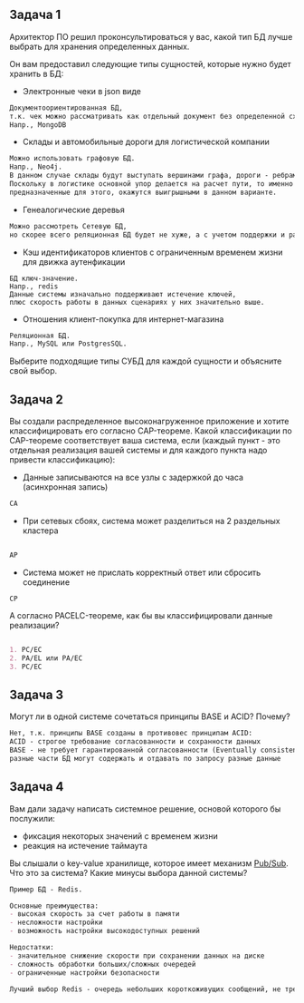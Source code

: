## Задача 1

Архитектор ПО решил проконсультироваться у вас, какой тип БД 
лучше выбрать для хранения определенных данных.

Он вам предоставил следующие типы сущностей, которые нужно будет хранить в БД:

- Электронные чеки в json виде
```markdown
Документоориентированная БД, 
т.к. чек можно рассматривать как отдельный документ без определенной схемы (состав полей может значительно изменяться).
Напр., MongoDB

```
- Склады и автомобильные дороги для логистической компании

```markdown
Можно использовать графовую БД.
Напр., Neo4j.
В данном случае склады будут выступать вершинами графа, дороги - ребрами. 
Поскольку в логистике основной упор делается на расчет пути, то именно графовый БД, 
предназначенные для этого, окажутся выигрышными в данном варианте. 

```
- Генеалогические деревья

```markdown
Можно рассмотреть Сетевую БД, 
но скорее всего реляционная БД будет не хуже, а с учетом поддержки и развития - лучше.

```
- Кэш идентификаторов клиентов с ограниченным временем жизни для движка аутенфикации

```
БД ключ-значение.
Напр., redis
Данные системы изначально поддерживают истечение ключей,
плюс скорость работы в данных сценариях у них значительно выше.

```

- Отношения клиент-покупка для интернет-магазина
```markdown
Реляционная БД.
Напр., MySQL или PostgresSQL.
```

Выберите подходящие типы СУБД для каждой сущности и объясните свой выбор.

## Задача 2

Вы создали распределенное высоконагруженное приложение и хотите классифицировать его согласно 
CAP-теореме. Какой классификации по CAP-теореме соответствует ваша система, если 
(каждый пункт - это отдельная реализация вашей системы и для каждого пункта надо привести классификацию):

- Данные записываются на все узлы с задержкой до часа (асинхронная запись)

```markdown
CA 
```

- При сетевых сбоях, система может разделиться на 2 раздельных кластера
```markdown

AP

```

- Система может не прислать корректный ответ или сбросить соединение

```
CP

```

А согласно PACELC-теореме, как бы вы классифицировали данные реализации?

```markdown

1. PC/EC
2. PA/EL или PA/EC
3. PC/EC

```

## Задача 3

Могут ли в одной системе сочетаться принципы BASE и ACID? Почему?

```markdown
Нет, т.к. принципы BASE созданы в противовес принципам ACID:
ACID - строгое требование согласованности и сохранности данных
BASE - не требует гарантированной согласованности (Eventually consistent - согласованность в конечно счете),
разные части БД могут содержать и отдавать по запросу разные данные

```

## Задача 4

Вам дали задачу написать системное решение, основой которого бы послужили:

- фиксация некоторых значений с временем жизни
- реакция на истечение таймаута

Вы слышали о key-value хранилище, которое имеет механизм [Pub/Sub](https://habr.com/ru/post/278237/). 
Что это за система? Какие минусы выбора данной системы?


```markdown
Пример БД - Redis.

Основные преимущества:
- высокая скорость за счет работы в памяти
- несложности настройки
- возможность настройки высокодоступных решений

Недостатки:
- значительное снижение скорости при сохранении данных на диске
- сложность обработки больших/сложных очередей 
- ограниченные настройки безопасности

Лучший выбор Redis - очередь небольших короткоживущих сообщений, не требующих гарантированной сохранности.
 

```